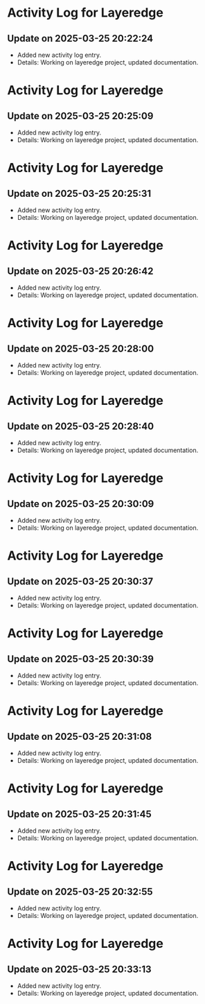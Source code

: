 # Activity Log for Layeredge

## Update on 2025-03-25 20:22:24
- Added new activity log entry.
- Details: Working on layeredge project, updated documentation.

# Activity Log for Layeredge

## Update on 2025-03-25 20:25:09
- Added new activity log entry.
- Details: Working on layeredge project, updated documentation.

# Activity Log for Layeredge

## Update on 2025-03-25 20:25:31
- Added new activity log entry.
- Details: Working on layeredge project, updated documentation.

# Activity Log for Layeredge

## Update on 2025-03-25 20:26:42
- Added new activity log entry.
- Details: Working on layeredge project, updated documentation.

# Activity Log for Layeredge

## Update on 2025-03-25 20:28:00
- Added new activity log entry.
- Details: Working on layeredge project, updated documentation.

# Activity Log for Layeredge

## Update on 2025-03-25 20:28:40
- Added new activity log entry.
- Details: Working on layeredge project, updated documentation.

# Activity Log for Layeredge

## Update on 2025-03-25 20:30:09
- Added new activity log entry.
- Details: Working on layeredge project, updated documentation.

# Activity Log for Layeredge

## Update on 2025-03-25 20:30:37
- Added new activity log entry.
- Details: Working on layeredge project, updated documentation.

# Activity Log for Layeredge

## Update on 2025-03-25 20:30:39
- Added new activity log entry.
- Details: Working on layeredge project, updated documentation.

# Activity Log for Layeredge

## Update on 2025-03-25 20:31:08
- Added new activity log entry.
- Details: Working on layeredge project, updated documentation.

# Activity Log for Layeredge

## Update on 2025-03-25 20:31:45
- Added new activity log entry.
- Details: Working on layeredge project, updated documentation.

# Activity Log for Layeredge

## Update on 2025-03-25 20:32:55
- Added new activity log entry.
- Details: Working on layeredge project, updated documentation.

# Activity Log for Layeredge

## Update on 2025-03-25 20:33:13
- Added new activity log entry.
- Details: Working on layeredge project, updated documentation.


